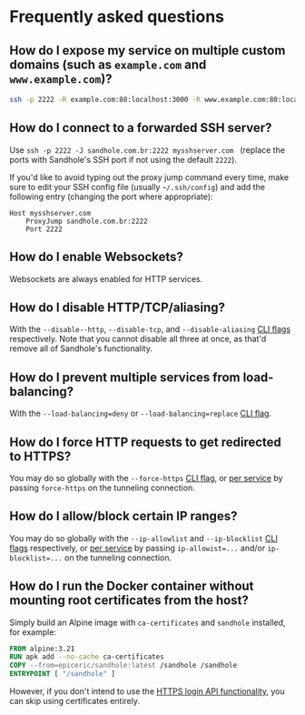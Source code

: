 # Frequently asked questions

## How do I expose my service on multiple custom domains (such as `example.com` and `www.example.com`)?

```bash
ssh -p 2222 -R example.com:80:localhost:3000 -R www.example.com:80:localhost:3000 sandhole.com.br
```

## How do I connect to a forwarded SSH server?

Use `ssh -p 2222 -J sandhole.com.br:2222 mysshserver.com ` (replace the ports with Sandhole's SSH port if not using the default `2222`).

If you'd like to avoid typing out the proxy jump command every time, make sure to edit your SSH config file (usually `~/.ssh/config`) and add the following entry (changing the port where appropriate):

```ssh-config
Host mysshserver.com
	ProxyJump sandhole.com.br:2222
	Port 2222
```

## How do I enable Websockets?

Websockets are always enabled for HTTP services.

## How do I disable HTTP/TCP/aliasing?

With the `--disable--http`, `--disable-tcp`, and `--disable-aliasing` [CLI flags](./cli.md) respectively. Note that you cannot disable all three at once, as that'd remove all of Sandhole's functionality.

## How do I prevent multiple services from load-balancing?

With the `--load-balancing=deny` or `--load-balancing=replace` [CLI flag](./cli.md).

## How do I force HTTP requests to get redirected to HTTPS?

You may do so globally with the `--force-https` [CLI flag](./cli.md), or [per service](./advanced_options.md#force-https) by passing `force-https` on the tunneling connection.

## How do I allow/block certain IP ranges?

You may do so globally with the `--ip-allowlist` and `--ip-blocklist` [CLI flags](./cli.md) respectively, or [per service](./advanced_options.md#ip-allowlist--ip-blocklist) by passing `ip-allowist=...` and/or `ip-blocklist=...` on the tunneling connection.

## How do I run the Docker container without mounting root certificates from the host?

Simply build an Alpine image with `ca-certificates` and `sandhole` installed, for example:

```dockerfile
FROM alpine:3.21
RUN apk add --no-cache ca-certificates
COPY --from=epiceric/sandhole:latest /sandhole /sandhole
ENTRYPOINT [ "/sandhole" ]
```

However, if you don't intend to use the [HTTPS login API functionality](./configuration.md#alternative-authentication-with-password), you can skip using certificates entirely.

